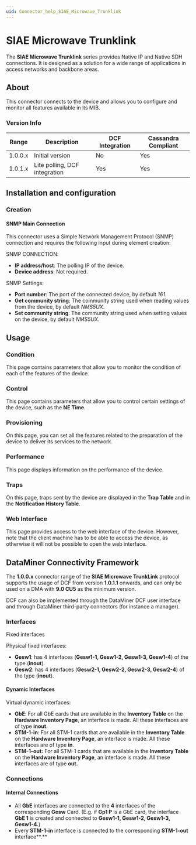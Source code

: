 ```yaml
---
uid: Connector_help_SIAE_Microwave_Trunklink
---
```


# SIAE Microwave Trunklink

The **SIAE Microwave Trunklink** series provides Native IP and Native SDH connections. It is designed as a solution for a wide range of applications in access networks and backbone areas.

## About

This connector connects to the device and allows you to configure and monitor all features available in its MIB.

### Version Info

| **Range** | **Description**               | **DCF Integration** | **Cassandra Compliant** |
|------------------|-------------------------------|---------------------|-------------------------|
| 1.0.0.x          | Initial version               | No                  | Yes                     |
| 1.0.1.x          | Lite polling, DCF integration | Yes                 | Yes                     |

## Installation and configuration

### Creation

#### SNMP Main Connection

This connector uses a Simple Network Management Protocol (SNMP) connection and requires the following input during element creation:

SNMP CONNECTION:

- **IP address/host**: The polling IP of the device.
- **Device address**: Not required.

SNMP Settings:

- **Port number**: The port of the connected device, by default *161*.
- **Get community string**: The community string used when reading values from the device, by default *NMS5UX*.
- **Set community string**: The community string used when setting values on the device, by default *NMS5UX*.

## Usage

### Condition

This page contains parameters that allow you to monitor the condition of each of the features of the device.

### Control

This page contains parameters that allow you to control certain settings of the device, such as the **NE Time**.

### Provisioning

On this page, you can set all the features related to the preparation of the device to deliver its services to the network.

### Performance

This page displays information on the performance of the device.

### Traps

On this page, traps sent by the device are displayed in the **Trap Table** and in the **Notification History Table**.

### Web Interface

This page provides access to the web interface of the device. However, note that the client machine has to be able to access the device, as otherwise it will not be possible to open the web interface.

## DataMiner Connectivity Framework

The **1.0.0.x** connector range of the **SIAE Microwave TrunkLink** protocol supports the usage of DCF from version **1.0.1.1** onwards, and can only be used on a DMA with **9.0 CU5** as the minimum version.

DCF can also be implemented through the DataMiner DCF user interface and through DataMiner third-party connectors (for instance a manager).

### Interfaces

Fixed interfaces

Physical fixed interfaces:

- **Gesw1**: has 4 interfaces (**Gesw1-1, Gesw1-2, Gesw1-3, Gesw1-4**) of the type (**inout**).
- **Gesw2**: has 4 interfaces (**Gesw2-1, Gesw2-2, Gesw2-3, Gesw2-4**) of the type (**inout**).

#### Dynamic Interfaces

Virtual dynamic interfaces:

- **GbE**: For all GbE cards that are available in the **Inventory Table** on the **Hardware Inventory Page**, an interface is made. All these interfaces are of type **inout**.
- **STM-1-in**: For all STM-1 cards that are available in the **Inventory Table** on the **Hardware Inventory Page**, an interface is made. All these interfaces are of type **in**.
- **STM-1-out:** For all STM-1 cards that are available in the **Inventory Table** on the **Hardware Inventory Page**, an interface is made. All these interfaces are of type **out.**

### Connections

#### Internal Connections

- All **GbE** interfaces are connected to the **4** interfaces of the corresponding **Gesw** Card. (E.g. if **Gp1 P** is a GbE card, the interface **GbE 1** is created and connected to **Gesw1-1, Gesw1-2, Gesw1-3, Gesw1-4.**)
- Every **STM-1-in** interface is connected to the corresponding **STM-1-out** interface**.**
